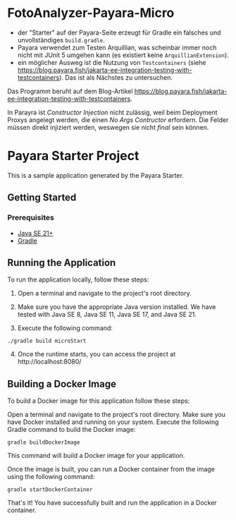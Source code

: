 # FotoAnalyzer-Payara-Micro

* der "Starter" auf der Payara-Seite erzeugt für Gradle ein falsches und unvollständiges `build.gradle`.
* Payara verwendet zum Testen Arquillian, was scheinbar immer noch nicht mit JUnit 5 umgehen kann (es existiert keine `ArquillianExtension`).
* ein möglicher Ausweg ist die Nutzung von `Testcontainers` (siehe https://blog.payara.fish/jakarta-ee-integration-testing-with-testcontainers). Das ist als Nächstes zu untersuchen.

Das Programm beruht auf dem Blog-Artikel https://blog.payara.fish/jakarta-ee-integration-testing-with-testcontainers.

In Parayra ist _Constructor Injection_ nicht zulässig, weil beim Deployment Proxys angelegt werden, die einen _No Args Contructor_ erfordern. Die Felder müssen direkt injiziert werden, weswegen sie nicht _final_ sein können. 

# Payara Starter Project

This is a sample application generated by the Payara Starter.

## Getting Started

### Prerequisites

- [Java SE 21+](https://adoptium.net/?variant=openjdk21)
- [Gradle](https://gradle.org/install/)

## Running the Application

To run the application locally, follow these steps:

1. Open a terminal and navigate to the project's root directory.

2. Make sure you have the appropriate Java version installed. We have tested with Java SE 8, Java SE 11, Java SE 17, and Java SE 21.

3. Execute the following command:

```
./gradle build microStart
```

4. Once the runtime starts, you can access the project at http://localhost:8080/

## Building a Docker Image
To build a Docker image for this application follow these steps:

Open a terminal and navigate to the project's root directory. Make sure you have Docker installed and running on your system.
Execute the following Gradle command to build the Docker image:

```
gradle buildDockerImage
```

This command will build a Docker image for your application.

Once the image is built, you can run a Docker container from the image using the following command:

```
gradle startDockerContainer
```

That's it! You have successfully built and run the application in a Docker container.



